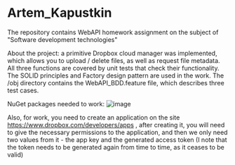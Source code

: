 # Artem_Kapustkin
The repository contains WebAPI homework assignment on the subject of "Software development technologies"

About the project: a primitive Dropbox cloud manager was implemented, which allows you to upload / delete files, as well as request file metadata. All three functions are covered by unit tests that check their functionality. The SOLID principles and Factory design pattern are used in the work. The /obj directory contains the WebAPI_BDD.feature file, which describes three test cases.

NuGet packages needed to work:
![image](https://github.com/ArtemKapustkin/Artem_Kapustkin/assets/95918784/13846d50-fb1a-4af6-bfb8-21a484f96d8c)

Also, for work, you need to create an application on the site https://www.dropbox.com/developers/apps , after creating it, you will need to give the necessary permissions to the application, and then we only need two values from it - the app key and the generated access token (I note that the token needs to be generated again from time to time, as it ceases to be valid)
